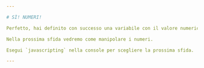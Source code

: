 ```yaml
---

# SÌ! NUMERI!

Perfetto, hai definito con successo una variabile con il valore numerico `123456789`.

Nella prossima sfida vedremo come manipolare i numeri.

Esegui `javascripting` nella console per scegliere la prossima sfida.

---
```

